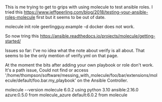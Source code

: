 This is me trying to get to grips with using molecule to test ansible roles. I tried this https://www.jeffgeerling.com/blog/2018/testing-your-ansible-roles-molecule first but it seems to be out of date.

molecule init role geerlingguy.example -d docker does not work.

So now tring this
https://ansible.readthedocs.io/projects/molecule/getting-started/

Issues so far:
I've no idea what the note about verify is all about. That seems to be the only mention of verify.yml on that page.

At the moment the bits after adding your own playbook or role don't work. It's a path issue, 
Could not find or access '/home/thompson/software/messing_with_molecule/foo/bar/extensions/molecule/default/foo.bar.my_playbook' on the Ansible Controller.

molecule --version
molecule 6.0.2 using python 3.10 
    ansible:2.16.0
    azure:0.5.0 from molecule_azure
    default:6.0.2 from molecule
